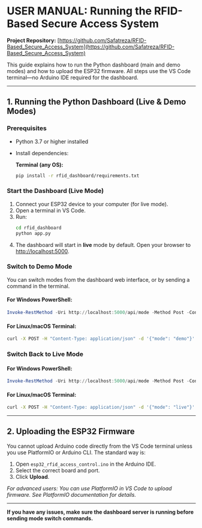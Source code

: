# USER MANUAL: Running the RFID-Based Secure Access System

**Project Repository:** [https://github.com/Safatreza/RFID-Based_Secure_Access_System](https://github.com/Safatreza/RFID-Based_Secure_Access_System)

This guide explains how to run the Python dashboard (main and demo modes) and how to upload the ESP32 firmware. All steps use the VS Code terminal—no Arduino IDE required for the dashboard.

---

## 1. Running the Python Dashboard (Live & Demo Modes)

### Prerequisites
- Python 3.7 or higher installed
- Install dependencies:

  **Terminal (any OS):**
  ```sh
  pip install -r rfid_dashboard/requirements.txt
  ```

### Start the Dashboard (Live Mode)
1. Connect your ESP32 device to your computer (for live mode).
2. Open a terminal in VS Code.
3. Run:
   ```sh
   cd rfid_dashboard
   python app.py
   ```
4. The dashboard will start in **live** mode by default. Open your browser to [http://localhost:5000](http://localhost:5000).

### Switch to Demo Mode
You can switch modes from the dashboard web interface, or by sending a command in the terminal.

#### **For Windows PowerShell:**
```powershell
Invoke-RestMethod -Uri http://localhost:5000/api/mode -Method Post -ContentType 'application/json' -Body '{"mode": "demo"}'
```

#### **For Linux/macOS Terminal:**
```sh
curl -X POST -H "Content-Type: application/json" -d '{"mode": "demo"}' http://localhost:5000/api/mode
```

### Switch Back to Live Mode
#### **For Windows PowerShell:**
```powershell
Invoke-RestMethod -Uri http://localhost:5000/api/mode -Method Post -ContentType 'application/json' -Body '{"mode": "live"}'
```

#### **For Linux/macOS Terminal:**
```sh
curl -X POST -H "Content-Type: application/json" -d '{"mode": "live"}' http://localhost:5000/api/mode
```

---

## 2. Uploading the ESP32 Firmware

You cannot upload Arduino code directly from the VS Code terminal unless you use PlatformIO or Arduino CLI. The standard way is:

1. Open `esp32_rfid_access_control.ino` in the Arduino IDE.
2. Select the correct board and port.
3. Click **Upload**.

*For advanced users: You can use PlatformIO in VS Code to upload firmware. See PlatformIO documentation for details.*

---

**If you have any issues, make sure the dashboard server is running before sending mode switch commands.** 
